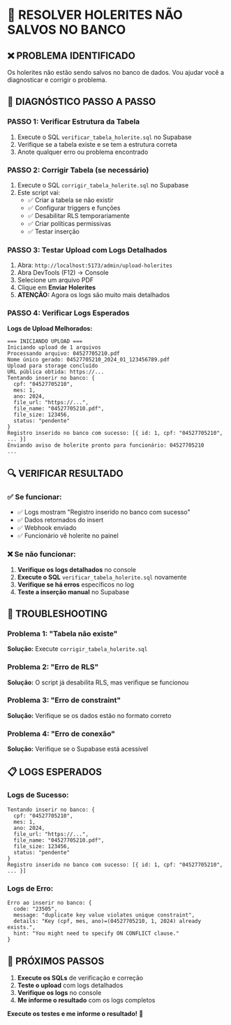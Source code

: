 # 🔧 RESOLVER HOLERITES NÃO SALVOS NO BANCO

## ❌ PROBLEMA IDENTIFICADO

Os holerites não estão sendo salvos no banco de dados. Vou ajudar você a diagnosticar e corrigir o problema.

## 🧪 DIAGNÓSTICO PASSO A PASSO

### **PASSO 1: Verificar Estrutura da Tabela**
1. Execute o SQL `verificar_tabela_holerite.sql` no Supabase
2. Verifique se a tabela existe e se tem a estrutura correta
3. Anote qualquer erro ou problema encontrado

### **PASSO 2: Corrigir Tabela (se necessário)**
1. Execute o SQL `corrigir_tabela_holerite.sql` no Supabase
2. Este script vai:
   - ✅ Criar a tabela se não existir
   - ✅ Configurar triggers e funções
   - ✅ Desabilitar RLS temporariamente
   - ✅ Criar políticas permissivas
   - ✅ Testar inserção

### **PASSO 3: Testar Upload com Logs Detalhados**
1. Abra: `http://localhost:5173/admin/upload-holerites`
2. Abra DevTools (F12) → Console
3. Selecione um arquivo PDF
4. Clique em **Enviar Holerites**
5. **ATENÇÃO:** Agora os logs são muito mais detalhados

### **PASSO 4: Verificar Logs Esperados**

**Logs de Upload Melhorados:**
```
=== INICIANDO UPLOAD ===
Iniciando upload de 1 arquivos
Processando arquivo: 04527705210.pdf
Nome único gerado: 04527705210_2024_01_123456789.pdf
Upload para storage concluído
URL pública obtida: https://...
Tentando inserir no banco: {
  cpf: "04527705210",
  mes: 1,
  ano: 2024,
  file_url: "https://...",
  file_name: "04527705210.pdf",
  file_size: 123456,
  status: "pendente"
}
Registro inserido no banco com sucesso: [{ id: 1, cpf: "04527705210", ... }]
Enviando aviso de holerite pronto para funcionário: 04527705210
...
```

## 🔍 VERIFICAR RESULTADO

### **✅ Se funcionar:**
- ✅ Logs mostram "Registro inserido no banco com sucesso"
- ✅ Dados retornados do insert
- ✅ Webhook enviado
- ✅ Funcionário vê holerite no painel

### **❌ Se não funcionar:**
1. **Verifique os logs detalhados** no console
2. **Execute o SQL** `verificar_tabela_holerite.sql` novamente
3. **Verifique se há erros** específicos no log
4. **Teste a inserção manual** no Supabase

## 🚨 TROUBLESHOOTING

### **Problema 1: "Tabela não existe"**
**Solução:** Execute `corrigir_tabela_holerite.sql`

### **Problema 2: "Erro de RLS"**
**Solução:** O script já desabilita RLS, mas verifique se funcionou

### **Problema 3: "Erro de constraint"**
**Solução:** Verifique se os dados estão no formato correto

### **Problema 4: "Erro de conexão"**
**Solução:** Verifique se o Supabase está acessível

## 📋 LOGS ESPERADOS

### **Logs de Sucesso:**
```
Tentando inserir no banco: {
  cpf: "04527705210",
  mes: 1,
  ano: 2024,
  file_url: "https://...",
  file_name: "04527705210.pdf",
  file_size: 123456,
  status: "pendente"
}
Registro inserido no banco com sucesso: [{ id: 1, cpf: "04527705210", ... }]
```

### **Logs de Erro:**
```
Erro ao inserir no banco: {
  code: "23505",
  message: "duplicate key value violates unique constraint",
  details: "Key (cpf, mes, ano)=(04527705210, 1, 2024) already exists.",
  hint: "You might need to specify ON CONFLICT clause."
}
```

## 🎯 PRÓXIMOS PASSOS

1. **Execute os SQLs** de verificação e correção
2. **Teste o upload** com logs detalhados
3. **Verifique os logs** no console
4. **Me informe o resultado** com os logs completos

**Execute os testes e me informe o resultado!** 🔧 